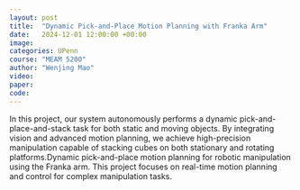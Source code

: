 ```yaml
---
layout: post
title:  "Dynamic Pick-and-Place Motion Planning with Franka Arm"
date:   2024-12-01 12:00:00 +00:00
image: 
categories: UPenn
course: "MEAM 5200"
author: "Wenjing Mao"
video: 
paper: 
code:  
---
```

In this project, our system autonomously performs a dynamic pick-and-place-and-stack task for both static and moving objects. By integrating vision and advanced motion planning, we achieve high-precision manipulation capable of stacking cubes on both stationary and rotating platforms.Dynamic pick-and-place motion planning for robotic manipulation using the Franka arm. This project focuses on real-time motion planning and control for complex manipulation tasks.
